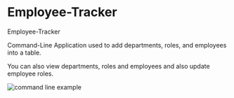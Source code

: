 # Employee-Tracker
Employee-Tracker

<p>Command-Line Application used to add departments, roles, and employees into a table.</p>

<p>You can also view departments, roles and employees and also update employee roles.</p>

![command line example](./images/example.gif)